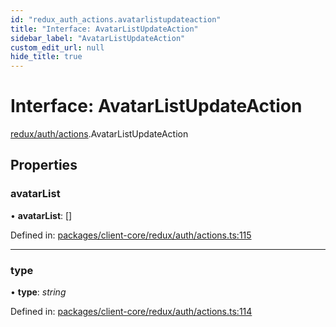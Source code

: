 ```yaml
---
id: "redux_auth_actions.avatarlistupdateaction"
title: "Interface: AvatarListUpdateAction"
sidebar_label: "AvatarListUpdateAction"
custom_edit_url: null
hide_title: true
---
```


# Interface: AvatarListUpdateAction

[redux/auth/actions](../modules/redux_auth_actions.md).AvatarListUpdateAction

## Properties

### avatarList

• **avatarList**: []

Defined in: [packages/client-core/redux/auth/actions.ts:115](https://github.com/xr3ngine/xr3ngine/blob/66a84a950/packages/client-core/redux/auth/actions.ts#L115)

___

### type

• **type**: *string*

Defined in: [packages/client-core/redux/auth/actions.ts:114](https://github.com/xr3ngine/xr3ngine/blob/66a84a950/packages/client-core/redux/auth/actions.ts#L114)
